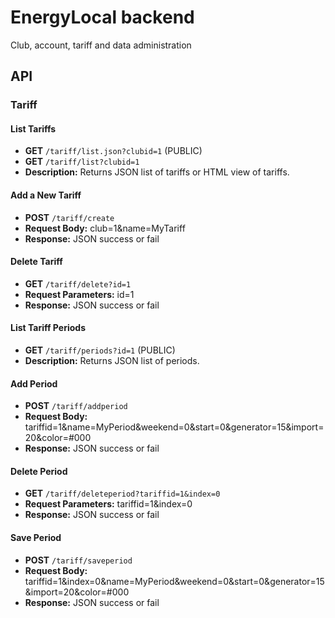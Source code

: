 # EnergyLocal backend

Club, account, tariff and data administration

## API

### Tariff

#### List Tariffs

- **GET** `/tariff/list.json?clubid=1` (PUBLIC)
- **GET** `/tariff/list?clubid=1`
- **Description:** Returns JSON list of tariffs or HTML view of tariffs.

#### Add a New Tariff

- **POST** `/tariff/create`
- **Request Body:** club=1&name=MyTariff
- **Response:** JSON success or fail

#### Delete Tariff

- **GET** `/tariff/delete?id=1` 
- **Request Parameters:** id=1
- **Response:** JSON success or fail

#### List Tariff Periods

- **GET** `/tariff/periods?id=1` (PUBLIC)
- **Description:** Returns JSON list of periods.

#### Add Period

- **POST** `/tariff/addperiod`
- **Request Body:** tariffid=1&name=MyPeriod&weekend=0&start=0&generator=15&import=20&color=#000
- **Response:** JSON success or fail

#### Delete Period

- **GET** `/tariff/deleteperiod?tariffid=1&index=0`
- **Request Parameters:** tariffid=1&index=0
- **Response:** JSON success or fail

#### Save Period

- **POST** `/tariff/saveperiod`
- **Request Body:** tariffid=1&index=0&name=MyPeriod&weekend=0&start=0&generator=15&import=20&color=#000
- **Response:** JSON success or fail
